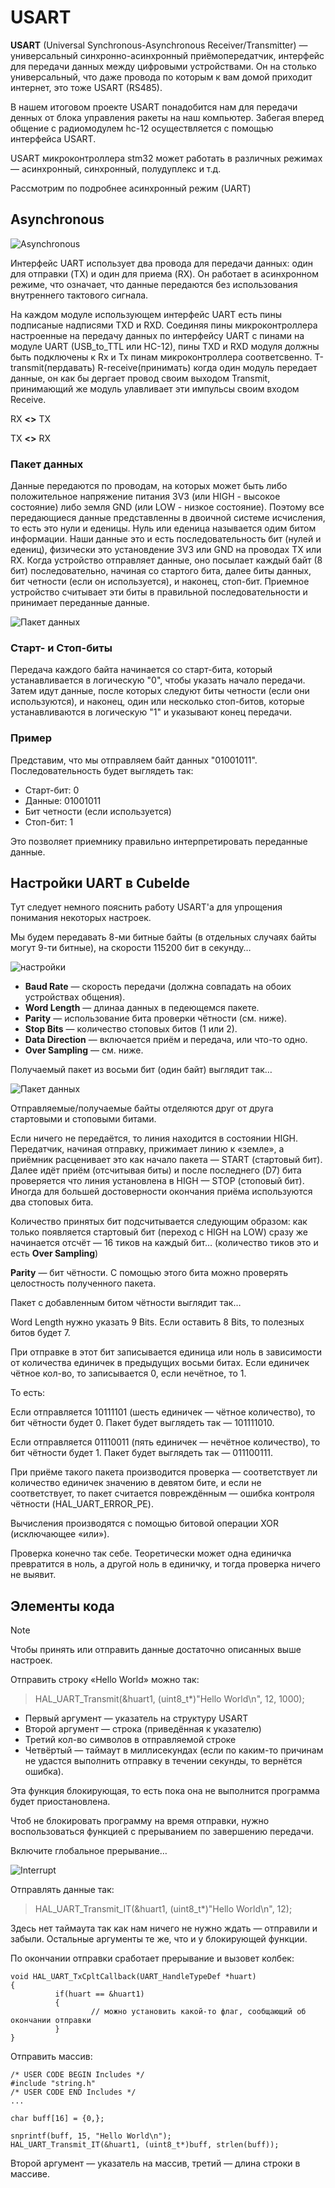 # USART
**USART** (Universal Synchronous-Asynchronous Receiver/Transmitter) — универсальный синхронно-асинхронный приёмопередатчик, интерфейс для передачи данных между цифровыми устройствами. Он на столько универсальный, что даже провода по которым к вам домой приходит интернет, это тоже USART (RS485).

В нашем итоговом проекте USART понадобится нам для передачи денных от блока управления ракеты на наш компьютер. Забегая вперед общение с радиомодулем hc-12 осуществляется с помощью интерфейса USART.

USART микроконтроллера stm32 может работать в различных режимах — асинхронный, синхронный, полудуплекс и т.д.

Рассмотрим по подробнее асинхронный режим (UART)

## Asynchronous

![Asynchronous](./image/asynchronous.jpg)

Интерфейс UART использует два провода для передачи данных: один для отправки (TX) и один для приема (RX). Он работает в асинхронном режиме, что означает, что данные передаются без использования внутреннего тактового сигнала. 

На каждом модуле использующем интерфейс UART есть пины подписаные надписями TXD и RXD. Соединяя пины микроконтроллера настроенные на передачу данных по интерфейсу UART с пинами на модуле UART (USB_to_TTL или HC-12), пины TXD и RXD модуля должны быть подключены к Rx и Tx пинам микроконтроллера соответсвенно. T-transmit(пердавать) R-receive(принимать) когда один модуль передает данные, он как бы дергает провод своим выходом Transmit, принимающий же модуль улавливает эти импульсы своим входом Receive.

RX **<>** TX

TX **<>** RX

### Пакет данных
Данные передаются по проводам, на которых может быть либо положительное напряжение питания 3V3 (или HIGH - высокое состояние) либо земля GND (или LOW - низкое состояние). Поэтому все передающиеся данные представленны в двоичной системе исчисления, то есть это нули и еденицы. Нуль или еденица называется одим битом информации. Наши данные это и есть последовательность бит (нулей и едениц), физически это установдение 3V3 или GND на проводах TX или RX. 
Когда устройство отправляет данные, оно посылает каждый байт (8 бит) последовательно, начиная со стартого бита, далее биты данных, бит четности (если он используется), и наконец, стоп-бит. Приемное устройство считывает эти биты в правильной последовательности и принимает переданные данные.

![Пакет данных](./image/bit_packet.jpg)


### Старт- и Стоп-биты 

Передача каждого байта начинается со старт-бита, который устанавливается в логическую "0", чтобы указать начало передачи. Затем идут данные, после которых следуют биты четности (если они используются), и наконец, один или несколько стоп-битов, которые устанавливаются в логическую "1" и указывают конец передачи.

### Пример

Представим, что мы отправляем байт данных "01001011". Последовательность будет выглядеть так:
- Старт-бит: 0
- Данные: 01001011
- Бит четности (если используется)
- Стоп-бит: 1

Это позволяет приемнику правильно интерпретировать переданные данные.

## Настройки UART в CubeIde


Тут следует немного пояснить работу USART'а для упрощения понимания некоторых настроек.

Мы будем передавать 8-ми битные байты (в отдельных случаях байты могут 9-ти битные), на скорости 115200 бит в секунду…

![настройки](./image/settings.jpg)

- **Baud Rate** — скорость передачи (должна совпадать на обоих устройствах общения).
- **Word Length** — длинаа данных в педеющемся пакете.
- **Parity** — использование бита проверки чётности (см. ниже).
- **Stop Bits** — количество стоповых битов (1 или 2).
- **Data Direction** — включается приём и передача, или что-то одно.
- **Over Sampling** — см. ниже.

Получаемый пакет из восьми бит (один байт) выглядит так…

![Пакет данных](./image/bit_packet.jpg)

Отправляемые/получаемые байты отделяются друг от друга стартовыми и стоповыми битами.

Если ничего не передаётся, то линия находится в состоянии HIGH. Передатчик, начиная отправку, прижимает линию к «земле», а приёмник расценивает это как начало пакета — START (стартовый бит). Далее идёт приём (отсчитывая биты) и после последнего (D7) бита проверяется что линия установлена в HIGH — STOP (стоповый бит). Иногда для большей достоверности окончания приёма используются два стоповых бита.


Количество принятых бит подсчитывается следующим образом: как только появляется стартовый бит (переход с HIGH на LOW) сразу же начинается отсчёт — 16 тиков на каждый бит… (количество тиков это и есть **Over Sampling**)



**Parity** — бит чётности. С помощью этого бита можно проверять целостность полученного пакета.

Пакет с добавленным битом чётности выглядит так…


Word Length нужно указать 9 Bits. Если оставить 8 Bits, то полезных битов будет 7.

При отправке в этот бит записывается единица или ноль в зависимости от количества единичек в предыдущих восьми битах. Если единичек чётное кол-во, то записывается 0, если нечётное, то 1.

То есть:

Если отправляется 10111101 (шесть единичек — чётное количество), то бит чётности будет 0. Пакет будет выглядеть так — 101111010.

Если отправляется 01110011 (пять единичек — нечётное количество), то бит чётности будет 1. Пакет будет выглядеть так — 011100111.

При приёме такого пакета производится проверка — соответствует ли количество единичек значению в девятом бите, и если не соответствует, то пакет считается повреждённым — ошибка контроля чётности (HAL_UART_ERROR_PE).

Вычисления производятся с помощью битовой операции XOR (исключающее «или»).

Проверка конечно так себе. Теоретически может одна единичка превратится в ноль, а другой ноль в единичку, и тогда проверка ничего не выявит.

## Элементы кода 

> [!NOTE]
> Чтобы принять или отправить данные достаточно описанных выше настроек.


Отправить строку «Hello World» можно так:

>HAL_UART_Transmit(&huart1, (uint8_t*)"Hello World\n", 12, 1000);

- Первый аргумент — указатель на структуру USART
- Второй аргумент — строка (приведённая к указателю)
- Третий кол-во символов в отправляемой строке
- Четвёртый — таймаут в миллисекундах (если по каким-то причинам не удастся выполнить отправку в течении секунды, то вернётся ошибка).

Эта функция блокирующая, то есть пока она не выполнится программа будет приостановлена.


Чтоб не блокировать программу на время отправки, нужно воспользоваться функцией с прерыванием по завершению передачи.

Включите глобальное прерывание…

![Interrupt](./image/interrupt.jpg)

Отправлять данные так:

>HAL_UART_Transmit_IT(&huart1, (uint8_t*)"Hello World\n", 12);

Здесь нет таймаута так как нам ничего не нужно ждать — отправили и забыли. Остальные аргументы те же, что и у блокирующей функции.

По окончании отправки сработает прерывание и вызовет колбек:
```
void HAL_UART_TxCpltCallback(UART_HandleTypeDef *huart)
{
          if(huart == &huart1)
          {
                  // можно установить какой-то флаг, сообщающий об окончании отправки
          }     
}
```

Отправить массив:
```
/* USER CODE BEGIN Includes */
#include "string.h"
/* USER CODE END Includes */
...

char buff[16] = {0,};

snprintf(buff, 15, "Hello World\n");
HAL_UART_Transmit_IT(&huart1, (uint8_t*)buff, strlen(buff));
```
Второй аргумент — указатель на массив, третий — длина строки в массиве.
